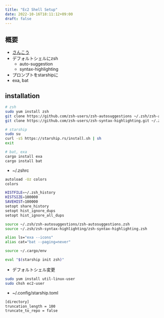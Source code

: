 ```yaml
---
title: "Ec2 Shell Setup"
date: 2022-10-16T18:11:12+09:00
draft: false
---
```


## 概要

- [さんこう](https://blog.serverworks.co.jp/setting-dev-ec2-rails-app#%E3%83%97%E3%83%AD%E3%83%B3%E3%83%97%E3%83%88starship%E3%81%AE%E8%A8%AD%E5%AE%9A)
- デフォルトシェルにzsh
    - auto-suggestion
    - syntax-highlighting
- プロンプトをstarshipに
- exa, bat

## installation

```bash
# zsh
sudo yum install zsh
git clone https://github.com/zsh-users/zsh-autosuggestions ~/.zsh/zsh-autosuggestions
git clone https://github.com/zsh-users/zsh-syntax-highlighting.git ~/.zsh/zsh-syntax-highlighting

# starship
sudo su
curl -sS https://starship.rs/install.sh | sh
exit

# bat, exa
cargo install exa
cargo install bat
```

- ~/.zshrc

```bash
autoload -Uz colors
colors

HISTFILE=~/.zsh_history
HISTSIZE=100000
SAVEHIST=100000
setopt share_history
setopt hist_ignore_dups
setopt hist_ignore_all_dups

source ~/.zsh/zsh-autosuggestions/zsh-autosuggestions.zsh
source ~/.zsh/zsh-syntax-highlighting/zsh-syntax-highlighting.zsh

alias ls="exa --icons"
alias cat="bat --paging=never"

source ~/.cargo/env

eval "$(starship init zsh)"
```

- デフォルトシェル変更

```bash
sudo yum install util-linux-user
sudo chsh ec2-user
```

- ~/.config/starship.toml

```bash
[directory]
truncation_length = 100
truncate_to_repo = false
```